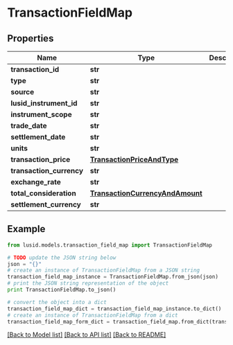 # TransactionFieldMap


## Properties
Name | Type | Description | Notes
------------ | ------------- | ------------- | -------------
**transaction_id** | **str** |  | 
**type** | **str** |  | 
**source** | **str** |  | 
**lusid_instrument_id** | **str** |  | 
**instrument_scope** | **str** |  | 
**trade_date** | **str** |  | 
**settlement_date** | **str** |  | 
**units** | **str** |  | 
**transaction_price** | [**TransactionPriceAndType**](TransactionPriceAndType.md) |  | 
**transaction_currency** | **str** |  | 
**exchange_rate** | **str** |  | 
**total_consideration** | [**TransactionCurrencyAndAmount**](TransactionCurrencyAndAmount.md) |  | 
**settlement_currency** | **str** |  | 

## Example

```python
from lusid.models.transaction_field_map import TransactionFieldMap

# TODO update the JSON string below
json = "{}"
# create an instance of TransactionFieldMap from a JSON string
transaction_field_map_instance = TransactionFieldMap.from_json(json)
# print the JSON string representation of the object
print TransactionFieldMap.to_json()

# convert the object into a dict
transaction_field_map_dict = transaction_field_map_instance.to_dict()
# create an instance of TransactionFieldMap from a dict
transaction_field_map_form_dict = transaction_field_map.from_dict(transaction_field_map_dict)
```
[[Back to Model list]](../README.md#documentation-for-models) [[Back to API list]](../README.md#documentation-for-api-endpoints) [[Back to README]](../README.md)



